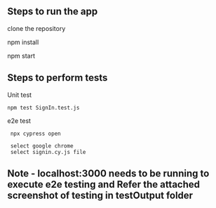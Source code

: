 

## Steps to run the app

  clone the repository 

  npm install

  npm start

## Steps to perform tests
  
  Unit test
  
    npm test SignIn.test.js

  e2e test
  
     npx cypress open
     
     select google chrome
     select signin.cy.js file 
## Note - localhost:3000 needs to be running to execute e2e testing and Refer the attached screenshot of testing in testOutput folder 


